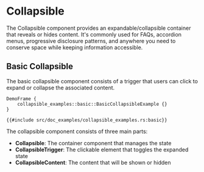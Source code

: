 # Collapsible

The Collapsible component provides an expandable/collapsible container that reveals or hides content. It's commonly used for FAQs, accordion menus, progressive disclosure patterns, and anywhere you need to conserve space while keeping information accessible.

## Basic Collapsible

The basic collapsible component consists of a trigger that users can click to expand or collapse the associated content.

```inject-dioxus
DemoFrame {
    collapsible_examples::basic::BasicCollapsibleExample {}
}
```

```rust, no_run
{{#include src/doc_examples/collapsible_examples.rs:basic}}
```

The collapsible component consists of three main parts:
- **Collapsible**: The container component that manages the state
- **CollapsibleTrigger**: The clickable element that toggles the expanded state
- **CollapsibleContent**: The content that will be shown or hidden

